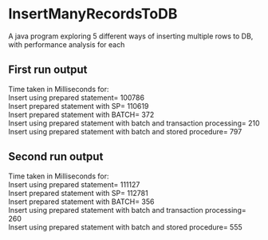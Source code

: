 # InsertManyRecordsToDB
A java program exploring 5 different ways of inserting multiple rows to DB, with performance analysis for each

## First run output
Time taken in Milliseconds for:   
Insert using prepared statement= 100786  
Insert prepared statement with SP= 110619  
Insert prepared statement with BATCH= 372  
Insert using prepared statement with batch and transaction processing= 210  
Insert using prepared statement with batch and stored procedure= 797  

## Second run output
Time taken in Milliseconds for:   
Insert using prepared statement= 111127  
Insert prepared statement with SP= 112781  
Insert prepared statement with BATCH= 356  
Insert using prepared statement with batch and transaction processing= 260  
Insert using prepared statement with batch and stored procedure= 555  

